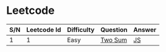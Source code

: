 # Leetcode

<!-- Create table with Sr.no,Leetcode no.,difficulty,question,answer-->

| S/N | Leetcode Id | Difficulty | Question                                          | Answer                                                                |
| --- | ----------- | ---------- | ------------------------------------------------- | --------------------------------------------------------------------- |
| 1   | 1           | Easy       | [Two Sum](https://leetcode.com/problems/two-sum/) | [JS](https://github.com/jpranays/Leetcode/blob/master/Easy/TwoSum.js) |
